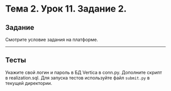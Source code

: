 # Тема 2. Урок 11. Задание 2. #

## Задание

Смотрите условие задания на платформе.

---

## Тесты

Укажите свой логин и пароль в БД Vertica в conn.py.
Дополните скрипт в realization.sql.
Для запуска тестов используйте файл `submit.py` в текущей директории.


